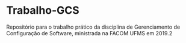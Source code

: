 # Trabalho-GCS
Repositório para o trabalho prático da disciplina de Gerenciamento de Configuração de Software, ministrada na FACOM UFMS em 2019.2
